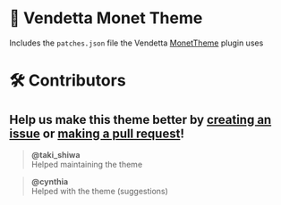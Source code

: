 # 🎨 Vendetta Monet Theme

Includes the `patches.json` file the Vendetta [MonetTheme](https://github.com/Gabe616/VendettaPlugins/tree/main/plugins/monet-theme) plugin uses

# 🛠 Contributors

## Help us make this theme better by [creating an issue](https://github.com/Gabe616/VendettaPlugins/issues/new) or [making a pull request](https://github.com/Gabe616/VendettaPlugins/compare)!

> **@taki_shiwa**  
> Helped maintaining the theme

> **@cynthia**  
> Helped with the theme (suggestions)
